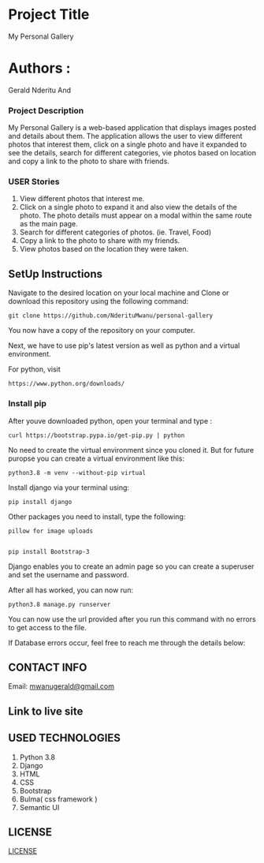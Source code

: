 # Project Title

My Personal Gallery
# Authors :

Gerald Nderitu And


### Project Description

My Personal Gallery is a web-based application that displays images posted and details about them. The application allows the user to view different photos that interest them, click on a single photo and have it expanded to see the details, search for different categories, vie photos based on location and copy a link to the photo to share with friends.

### USER Stories 

1. View different photos that interest me.
2. Click on a single photo to expand it and also view the details of the photo. The photo details must appear on a modal within the
   same route as the main page.
3. Search for different categories of photos. (ie. Travel, Food)
4. Copy a link to the photo to share with my friends.
5. View photos based on the location they were taken.

## SetUp Instructions

Navigate to the desired location on your local machine and Clone or download this repository using the following command:

```
git clone https://github.com/NderituMwanu/personal-gallery
```

You now have a copy of the repository on your computer.

Next, we have to use pip's latest version as well as python and a virtual environment.

For python, visit 
```
https://www.python.org/downloads/
```

### Install pip 

After youve downloaded python, open your terminal and type :

```
curl https://bootstrap.pypa.io/get-pip.py | python
```
No need to create the virtual environment since you cloned it. But for future puropse you can create a virtual environment like this:

```
python3.8 -m venv --without-pip virtual
```

Install django via your terminal using: 
```
pip install django
```

Other packages you need to install, type the following:
```
pillow for image uploads


pip install Bootstrap-3
```

Django enables you to create an admin page so you can create a superuser and set the username and password.

After all has worked, you can now run:

```
python3.8 manage.py runserver
```

You can now use the url provided after you run this command with no errors to get access to the file.

If Database errors occur, feel free to reach me through the details below:

## CONTACT INFO

Email: mwanugerald@gmail.com

## Link to live site



## USED TECHNOLOGIES

1. Python 3.8
2. Django
3. HTML
4. CSS
5. Bootstrap
6. Bulma( css framework ) 
7. Semantic UI

## LICENSE

 [LICENSE](LICENSE)








